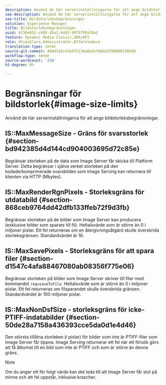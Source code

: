 ```yaml
---
description: Använd de här serverinställningarna för att ange bildstorleksbegränsningar.
seo-description: Använd de här serverinställningarna för att ange bildstorleksbegränsningar.
seo-title: Bildstorleksbegränsningar
solution: Experience Manager
title: Bildstorleksbegränsningar
uuid: 6736e652-c495-45a2-bdd2-9975f99af0a2
feature: Dynamic Media Classic,SDK/API
role: Utvecklare,Administratör,Affärsledare
translation-type: tm+mt
source-git-commit: 469d1a5c43a972116a8a2efb0de5708800130a99
workflow-type: tm+mt
source-wordcount: '250'
ht-degree: 0%

---
```



# Begränsningar för bildstorlek{#image-size-limits}

Använd de här serverinställningarna för att ange bildstorleksbegränsningar.

## IS::MaxMessageSize - Gräns för svarsstorlek {#section-bd942385d4d144cd904003695d72c85e}

Begränsar storleken på de data som Image Server får skicka till Platform Server. Detta begränsar i själva verket storleken på den kodade/komprimerade svarsbilden som Image Serving kan returnera till klienten via HTTP (Mbytes).

## IS::MaxRenderRgnPixels - Storleksgräns för utdatabild {#section-868ceb9764dd42dfb133ffeb72f9d3fb}

Begränsar storleken på de bilder som Image Server kan producera (exklusive bilder som sparats till fil). Heltalsvärde som är större än 0 i miljoner pixlar. Ett fel returneras om en återgivningsåtgärd skulle överskrida storleksgränsen. Standardvärdet är 16.

## IS::MaxSavePixels - Storleksgräns för att spara filer {#section-d1547c4afa88467080ab08356f775e06}

Begränsar storleken på bilder som Image Server skriver till filer med kommandot `req=saveToFile`. Heltalsvärde som är större än 0 i miljoner pixlar. Ett fel returneras om filsparandet skulle överskrida gränsen. Standardvärdet är 100 miljoner pixlar.

## IS::MaxNonDsfSize - storleksgräns för icke-PTIFF-indatabilder {#section-50de28a7158a436393cce5da0d1e4d46}

Den största tillåtna storleken (i pixlar) för bilder som inte är PTIFF-filer som Image Server får öppna. Image Serving returnerar ett fel när ett försök görs att få åtkomst till en bild som inte är PTIFF och som är större än denna gräns.

>[!NOTE]
>
>Om du anger ett för högt värde kan det leda till att Image Server får slut på minne och att fel uppstår, inklusive krascher.

